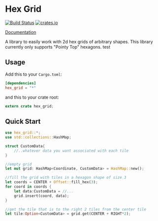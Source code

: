 # Hex Grid
[![Build Status](https://travis-ci.org/fuchsnj/hex_grid.svg?branch=master)](https://travis-ci.org/fuchsnj/hex_grid)
[![crates.io](https://img.shields.io/crates/v/pubsub.svg)](https://crates.io/crates/hex_grid)

[Documentation](https://docs.rs/hex_grid)

A library to easily work with 2d hex grids of arbitrary shapes.
This library currently only supports "Pointy Top" hexagons.
test
## Usage

Add this to your `Cargo.toml`:

```toml
[dependencies]
hex_grid = "*"
```

and this to your crate root:

```rust
extern crate hex_grid;
```

## Quick Start

```rust
use hex_grid::*;
use std::collections::HashMap;

struct CustomData{
    //..whatever data you want associated with each tile
}

//empty grid
let mut grid: HashMap<Coordinate, CustomData> = HashMap::new();

//fill the grid with tiles in a hexagon shape of size 3
let coords = CENTER + Offset::fill_hex(3);
for coord in coords {
    let data:CustomData = //...
    grid.insert(coord, data);
}

//get the tile that is to the right 2 tiles from the center tile
let tile:Option<CustomData> = grid.get(CENTER + RIGHT*2);

```
